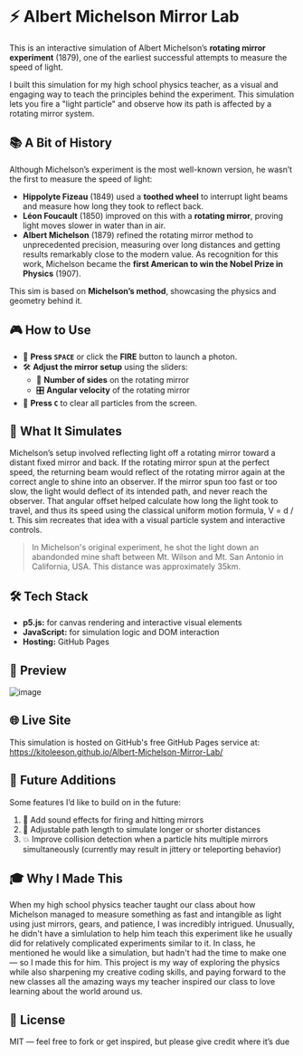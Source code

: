 # ⚡️ Albert Michelson Mirror Lab

This is an interactive simulation of Albert Michelson’s **rotating mirror experiment** (1879), one of the earliest successful attempts to measure the speed of light.

I built this simulation for my high school physics teacher, as a visual and engaging way to teach the principles behind the experiment. This simulation lets you fire a "light particle" and observe how its path is affected by a rotating mirror system.

## 📚 A Bit of History

Although Michelson’s experiment is the most well-known version, he wasn’t the first to measure the speed of light:

- **Hippolyte Fizeau** (1849) used a **toothed wheel** to interrupt light beams and measure how long they took to reflect back.
- **Léon Foucault** (1850) improved on this with a **rotating mirror**, proving light moves slower in water than in air.
- **Albert Michelson** (1879) refined the rotating mirror method to unprecedented precision, measuring over long distances and getting results remarkably close to the modern value. As recognition for this work, Michelson became the **first American to win the Nobel Prize in Physics** (1907).

This sim is based on **Michelson’s method**, showcasing the physics and geometry behind it.

## 🎮 How to Use

- 🎯 **Press `SPACE`** or click the **FIRE** button to launch a photon.
- 🛠 **Adjust the mirror setup** using the sliders:
  - 🔄 **Number of sides** on the rotating mirror
  - 🎛 **Angular velocity** of the rotating mirror
- 🧹 **Press `C`** to clear all particles from the screen.

## 🧠 What It Simulates

Michelson’s setup involved reflecting light off a rotating mirror toward a distant fixed mirror and back. If the rotating mirror spun at the perfect speed, the returning beam would reflect of the rotating mirror again at the correct angle to shine into an observer. If the mirror spun too fast or too slow, the light would deflect of its intended path, and never reach the observer. That angular offset helped calculate how long the light took to travel, and thus its speed using the classical uniform motion formula, V = d / t. This sim recreates that idea with a visual particle system and interactive controls.
> In Michelson's original experiment, he shot the light down an abandonded mine shaft between Mt. Wilson and Mt. San Antonio in California, USA. This distance was approximately 35km.

## 🛠️ Tech Stack

- **p5.js:** for canvas rendering and interactive visual elements
- **JavaScript:** for simulation logic and DOM interaction
- **Hosting:** GitHub Pages

## 📸 Preview

![image](https://github.com/user-attachments/assets/3f260c70-d85f-4605-bb99-db099d3dc492)

## 🌐 Live Site

This simulation is hosted on GitHub's free GitHub Pages service at: https://kitoleeson.github.io/Albert-Michelson-Mirror-Lab/

## 📌 Future Additions

Some features I’d like to build on in the future:
1. 🎵 Add sound effects for firing and hitting mirrors
2. 📏 Adjustable path length to simulate longer or shorter distances
3. 💥 Improve collision detection when a particle hits multiple mirrors simultaneously (currently may result in jittery or teleporting behavior)

## 🎓 Why I Made This

When my high school physics teacher taught our class about how Michelson managed to measure something as fast and intangible as light using just mirrors, gears, and patience, I was incredibly intrigued. Unusually, he didn't have a simlulation to help him teach this experiment like he usually did for relatively complicated experiments similar to it. In class, he mentioned he would like a simulation, but hadn't had the time to make one — so I made this for him. This project is my way of exploring the physics while also sharpening my creative coding skills, and paying forward to the new classes all the amazing ways my teacher inspired our class to love learning about the world around us.

## 📖 License

MIT — feel free to fork or get inspired, but please give credit where it’s due
